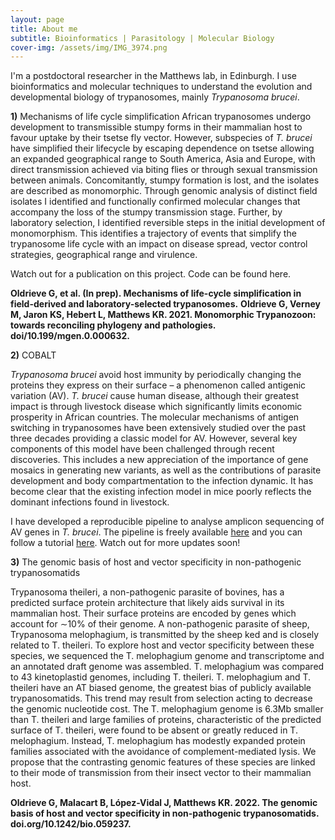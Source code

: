 ```yaml
---
layout: page
title: About me
subtitle: Bioinformatics | Parasitology | Molecular Biology
cover-img: /assets/img/IMG_3974.png
---
```


I'm a postdoctoral researcher in the Matthews lab, in Edinburgh. I use bioinformatics and molecular techniques to understand the evolution and developmental biology of trypanosomes, mainly _Trypanosoma brucei_.

__1)__ Mechanisms of life cycle simplification
African trypanosomes undergo development to transmissible stumpy forms in their mammalian host to favour uptake by their tsetse fly vector. However, subspecies of _T. brucei_ have simplified their lifecycle by escaping dependence on tsetse allowing an expanded geographical range to South America, Asia and Europe, with direct transmission achieved via biting flies or through sexual transmission between animals. Concomitantly, stumpy formation is lost, and the isolates are described as monomorphic. Through genomic analysis of distinct field isolates I identified and functionally confirmed molecular changes that accompany the loss of the stumpy transmission stage. Further, by laboratory selection, I identified reversible steps in the initial development of monomorphism. This identifies a trajectory of events that simplify the trypanosome life cycle with an impact on disease spread, vector control strategies, geographical range and virulence.

Watch out for a publication on this project. Code can be found here.

__Oldrieve G, et al. (In prep). Mechanisms of life-cycle simplification in field-derived and laboratory-selected trypanosomes.__
__Oldrieve G, Verney M, Jaron KS, Hebert L, Matthews KR. 2021. Monomorphic Trypanozoon: towards reconciling phylogeny and pathologies. doi/10.199/mgen.0.000632.__

__2)__ COBALT 

_Trypanosoma brucei_ avoid host immunity by periodically changing the proteins they express on their surface – a phenomenon called antigenic variation (AV). _T. brucei_ cause human disease, although their greatest impact is through livestock disease which significantly limits economic prosperity in African countries. The molecular mechanisms of antigen switching in trypanosomes have been extensively studied over the past three decades providing a classic model for AV. However, several key components of this model have been challenged through recent discoveries. This includes a new appreciation of the importance of gene mosaics in generating new variants, as well as the contributions of parasite development and body compartmentation to the infection dynamic. It has become clear that the existing infection model in mice poorly reflects the dominant infections found in livestock.

I have developed a reproducible pipeline to analyse amplicon sequencing of AV genes in _T. brucei_. The pipeline is freely available [here](https://github.com/goldrieve/vsgseq2) and you can follow a tutorial [here](https://github.com/goldrieve/vsgseq2). Watch out for more updates soon!

__3)__ The genomic basis of host and vector specificity in non-pathogenic trypanosomatids

Trypanosoma theileri, a non-pathogenic parasite of bovines, has a predicted surface protein architecture that likely aids survival in its mammalian host. Their surface proteins are encoded by genes which account for ∼10% of their genome. A non-pathogenic parasite of sheep, Trypanosoma melophagium, is transmitted by the sheep ked and is closely related to T. theileri. To explore host and vector specificity between these species, we sequenced the T. melophagium genome and transcriptome and an annotated draft genome was assembled. T. melophagium was compared to 43 kinetoplastid genomes, including T. theileri. T. melophagium and T. theileri have an AT biased genome, the greatest bias of publicly available trypanosomatids. This trend may result from selection acting to decrease the genomic nucleotide cost. The T. melophagium genome is 6.3Mb smaller than T. theileri and large families of proteins, characteristic of the predicted surface of T. theileri, were found to be absent or greatly reduced in T. melophagium. Instead, T. melophagium has modestly expanded protein families associated with the avoidance of complement-mediated lysis. We propose that the contrasting genomic features of these species are linked to their mode of transmission from their insect vector to their mammalian host.

__Oldrieve G, Malacart B, López-Vidal J, Matthews KR. 2022. The genomic basis of host and vector specificity in non-pathogenic trypanosomatids. doi.org/10.1242/bio.059237.__
